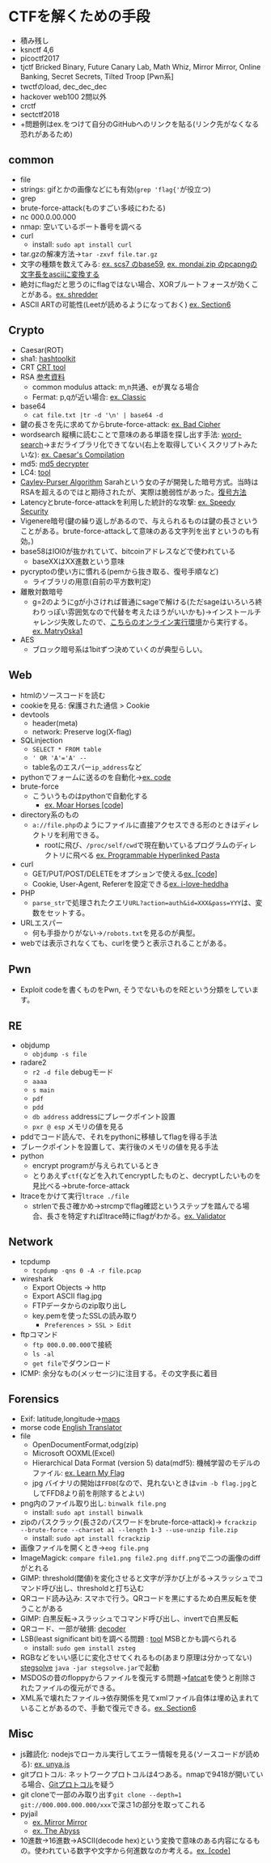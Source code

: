 # CTFを解くための手段
- 積み残し
- ksnctf 4,6
- picoctf2017
- tjctf Bricked Binary, Future Canary Lab, Math Whiz, Mirror Mirror, Online Banking, Secret Secrets, Tilted Troop [Pwn系]
- twctfのload, dec_dec_dec
- hackover web100 2問以外
- crctf
- sectctf2018
- +問題例はex.をつけて自分のGitHubへのリンクを貼る(リンク先がなくなる恐れがあるため)

## common
- file
- strings: gifとかの画像などにも有効(`grep 'flag{'`が役立つ)
- grep
- brute-force-attack(ものすごい多岐にわたる)
- nc 000.0.00.000
- nmap: 空いているポート番号を調べる
- curl
    - install: `sudo apt install curl`
- tar.gzの解凍方法→`tar -zxvf file.tar.gz`
- 文字の種類を数えてみる: [ex. scs7 のbase59](https://github.com/tMasaaa/ctf/blob/master/twctf2018/scs7/docs.md), [ex. mondai.zip のpcapngの文字長をasciiに変換する](https://github.com/tMasaaa/ctf/blob/master/twctf2018/mondai_zip/docs.md)
- 絶対にflagだと思うのにflagではない場合、XORブルートフォースが効くことがある。[ex. shredder](https://github.com/tMasaaa/ctf/blob/master/sectctf2018/shredder/1.md)
- ASCII ARTの可能性(Leetが読めるようになっておく) [ex. Section6](https://github.com/tMasaaa/ctf/blob/master/sectctf2018/section6/1.md)

## Crypto
- Caesar(ROT)
- sha1: [hashtoolkit](http://hashtoolkit.com/)
- CRT [CRT tool](https://www.dcode.fr/chinese-remainder)
- RSA [参考資料](https://www.slideshare.net/sonickun/rsa-n-ssmjp)
    - common modulus attack: m,n共通、eが異なる場合
    - Fermat: p,qが近い場合: [ex. Classic](https://github.com/tMasaaa/ctf/blob/master/tjctf2018/Classic/14.md)
- base64
    - `cat file.txt |tr -d '\n' | base64 -d`
- 鍵の長さを先に求めてからbrute-force-attack: [ex. Bad Cipher](https://github.com/tMasaaa/ctf/blob/master/tjctf2018/Bad_Cipher/1.md)
- wordsearch 縦横に読むことで意味のある単語を探し出す手法: [word-search](https://github.com/robbiebarrat/word-search)→まだライブラリ化できてない(右上を取得していくスクリプトみたいな): [ex. Caesar's Compilation](https://github.com/tMasaaa/ctf/blob/master/tjctf2018/Caesars_Complication/9.md)
- md5: [md5 decrypter](http://hashtoolkit.com/decrypt-md5-hash/)
- LC4: [tool](https://github.com/dstein64/LC4)
- [Cayley-Purser Algorithm](http://www.tbasic.org/reference/old/cp.pdf) Sarahという女の子が開発した暗号方式。当時はRSAを超えるのではと期待されたが、実際は脆弱性があった。[復号方法](https://github.com/tMasaaa/ctf/blob/master/tjctf2018/Sarahs_Cryptosystem/1.md)
- Latencyとbrute-force-attackを利用した統計的な攻撃: [ex. Speedy Security](https://github.com/tMasaaa/ctf/blob/master/tjctf2018/Speedy_Security/1.md)
- Vigenere暗号(鍵の繰り返しがあるので、与えられるものは鍵の長さということがある。brute-force-attackして意味のある文字列を出すというのも有効。)
- base58はIOl0が抜かれていて、bitcoinアドレスなどで使われている
    - baseXXはXX進数という意味
- pycryptoの使い方に慣れる(pemから抜き取る、復号手順など)
    - ライブラリの用意(自前の平方数判定)
- 離散対数暗号
    - g=2のようにgが小さければ普通にsageで解ける(ただsageはいろいろ終わりっぽい雰囲気なので代替を考えたほうがいいかも)→インストールチャレンジ失敗したので、[こちらのオンライン実行環境](http://sagecell.sagemath.org/)から実行する。 [ex. Matry0ska1](https://github.com/tMasaaa/ctf/blob/master/sectctf2018/matry0ska1/1.md)
- AES
    - ブロック暗号系は1bitずつ決めていくのが典型らしい。

## Web
- htmlのソースコードを読む
- cookieを見る: 保護された通信 > Cookie
- devtools
    - header(meta)
    - network: Preserve log(X-flag)
- SQLinjection
    - `SELECT * FROM table`
    - `' OR 'A'='A' --`
    - table名のエスパー`ip_address`など
- pythonでフォームに送るのを自動化→[ex. code](https://github.com/tMasaaa/ctf/blob/master/tjctf2018/Ess_Kyoo_Ell/sub.py)
- brute-force
    - こういうものはpythonで自動化する
        - [ex. Moar Horses [code]](https://github.com/tMasaaa/ctf/blob/master/tjctf2018/Moar_Horses/solve.py)
- directory系のもの
    - `a://file.php`のようにファイルに直接アクセスできる形のときはディレクトリを利用できる。
        - rootに飛び、`/proc/self/cwd`で現在動いているプログラムのディレクトリに飛べる [ex. Programmable Hyperlinked Pasta](https://github.com/tMasaaa/ctf/blob/master/tjctf2018/Programmable_Hyperlinked_Pasta/1.md)
- curl
    - GET/PUT/POST/DELETEをオプションで使える[ex. [code]](https://github.com/tMasaaa/ctf/blob/master/tjctf2018/Request_Me/solve.py)
    - Cookie, User-Agent, Refererを設定できる[ex. i-love-heddha](https://github.com/tMasaaa/ctf/blob/master/hackoverctf2018/i-love-heddha/docs.md)
- PHP
    - `parse_str`で処理されたクエリ`URL?action=auth&id=XXX&pass=YYY`は、変数をセットする。
- URLエスパー
    - 何も手掛かりがない→`/robots.txt`を見るのが典型。
- webでは表示されなくても、curlを使うと表示されることがある。

## Pwn
- Exploit codeを書くものをPwn, そうでないものをREという分類をしています。



## RE
- objdump
    - `objdump -s file`
- radare2
    - `r2 -d file` debugモード
    - `aaaa`
    - `s main`
    - `pdf`
    - `pdd`
    - `db address` addressにブレークポイント設置
    - `pxr @ esp` メモリの値を見る
- pddでコード読んで、それをpythonに移植してflagを得る手法
- ブレークポイントを設置して、実行後のメモリの値を見る手法
- python
    - encrypt programが与えられているとき
    - とりあえず`ctf{`などを入れてencryptしたものと、decryptしたいものを見比べる→brute-force-attack
- ltraceをかけて実行`ltrace ./file`
    - strlenで長さ確かめ→strcmpでflag確認というステップを踏んでる場合、長さを特定すればltrace時にflagがわかる。[ex. Validator](https://github.com/tMasaaa/ctf/blob/master/tjctf2018/Validator/13.md)

## Network
- tcpdump
    - `tcpdump -qns 0 -A -r file.pcap`
- wireshark
    - Export Objects -> http
    - Export ASCII flag.jpg
    - FTPデータからのzip取り出し
    - key.pemを使ったSSLの読み取り
        - `Preferences > SSL > Edit`
- ftpコマンド
    - `ftp 000.0.00.000`で接続
    - `ls -al`
    - `get file`でダウンロード
- ICMP: 余分なもの(メッセージ)に注目する。その文字長に着目

## Forensics
- Exif: latitude,longitude→[maps](http://earthjp.net/maps/)
- morse code [English Translator](http://morse.ariafloat.com/en/)
- file
    - OpenDocumentFormat,odg(zip)
    - Microsoft OOXML(Excel)
    - Hierarchical Data Format (version 5) data(mdf5): 機械学習のモデルのファイル: [ex. Learn My Flag](https://github.com/tMasaaa/ctf/blob/master/tjctf2018/Learn_My_Flag/11.md)
    - jpg バイナリの開始は`FFD8`(なので、見れないときは`vim -b flag.jpg`としてFFD8より前を削除するとよい)
- png内のファイル取り出し: `binwalk file.png`
    - install: `sudo apt install binwalk`
- zipのパスクラック(長さ2のパスワードをbrute-force-attack)→ `fcrackzip --brute-force --charset a1 --length 1-3 --use-unzip file.zip` 
    - install: `sudo apt install fcrackzip`
- 画像ファイルを開くとき→`eog file.png`
- ImageMagick: `compare file1.png file2.png diff.png`で二つの画像のdiffがとれる
- GIMP: threshold(閾値)を変化させると文字が浮かび上がる→スラッシュでコマンド呼び出し、thresholdと打ち込む
- QRコード読み込み: スマホで行う。QRコードを黒にするため白黒反転を使うことがある
- GIMP: 白黒反転→スラッシュでコマンド呼び出し、invertで白黒反転
- QRコード、一部が破損: [decoder](https://github.com/waidotto/strong-qr-decoder/)
- LSB(least significant bit)を調べる問題 : [tool](https://github.com/zed-0xff/zsteg) MSBとかも調べられる
    - install: `sudo gem install zsteg`
- RGBなどをいい感じに変化させてくれるもの(あまり原理は分かってない) [stegsolve](https://github.com/eugenekolo/sec-tools/tree/master/stego/stegsolve/stegsolve) `java -jar stegsolve.jar`で起動
- MSDOSの昔のfloppyからファイルを復元する問題→[fatcat](https://github.com/Gregwar/fatcat)を使うと削除されたファイルの復元ができる。
- XML系で壊れたファイル→依存関係を見てxmlファイル自体は埋め込まれていることがあるので、手動で復元できる。[ex. Section6](https://github.com/tMasaaa/ctf/blob/master/sectctf2018/section6/1.md)


## Misc
- js難読化: nodejsでローカル実行してエラー情報を見る(ソースコードが読める): [ex. unya.js](https://github.com/tMasaaa/ctf/blob/master/ksnctf/3/unya.js)
- gitプロトコル: ネットワークプロトコルは4つある。nmapで9418が開いている場合、[Gitプロトコル](https://git-scm.com/book/ja/v1/Git-%E3%82%B5%E3%83%BC%E3%83%90%E3%83%BC-%E3%83%97%E3%83%AD%E3%83%88%E3%82%B3%E3%83%AB)を疑う
- git cloneで一部のみ取り出す`git clone --depth=1 git://000.000.000.000/xxx`で深さ1の部分を取ってこれる
- pyjail
    - [ex. Mirror Mirror](https://github.com/tMasaaa/ctf/blob/master/tjctf2018/Mirror_Mirror/1.md)
    - [ex. The Abyss](https://github.com/tMasaaa/ctf/blob/master/tjctf2018/The_Abyss/1.md)
- 10進数→16進数→ASCII(decode hex)という変換で意味のある内容になるもの。使われている数字や文字から何進数なのか考える。[ex. [code]](https://github.com/tMasaaa/ctf/blob/master/tjctf2018/Nothing_but_Everything/a.py)